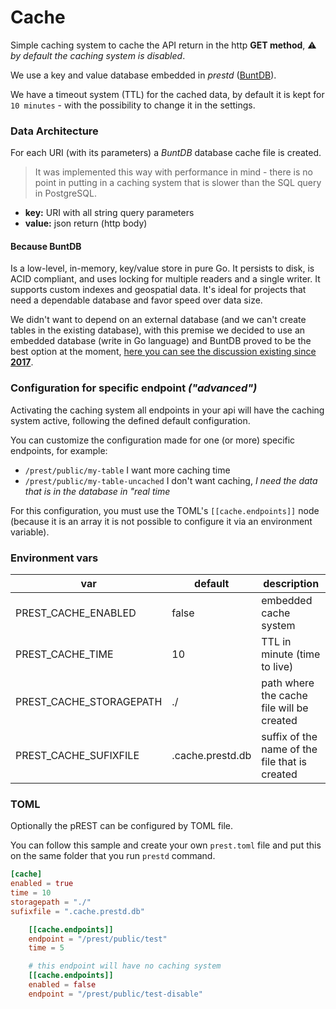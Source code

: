 # Cache

Simple caching system to cache the API return in the http **GET method**, ⚠ _by default the caching system is disabled_.

We use a key and value database embedded in _prestd_ ([BuntDB](https://github.com/tidwall/buntdb)).

We have a timeout system (TTL) for the cached data, by default it is kept for `10 minutes` - with the possibility to change it in the settings.

### Data Architecture

For each URI (with its parameters) a _BuntDB_ database cache file is created.

> It was implemented this way with performance in mind - there is no point in putting in a caching system that is slower than the SQL query in PostgreSQL.

* **key:** URI with all string query parameters
* **value:** json return (http body)

#### Because BuntDB

Is a low-level, in-memory, key/value store in pure Go. It persists to disk, is ACID compliant, and uses locking for multiple readers and a single writer. It supports custom indexes and geospatial data. It's ideal for projects that need a dependable database and favor speed over data size.

We didn't want to depend on an external database (and we can't create tables in the existing database), with this premise we decided to use an embedded database (write in Go language) and BuntDB proved to be the best option at the moment, [here you can see the discussion existing since **2017**](https://github.com/prest/prest/issues/112).

### Configuration for specific endpoint _("advanced")_

Activating the caching system all endpoints in your api will have the caching system active, following the defined default configuration.

You can customize the configuration made for one (or more) specific endpoints, for example:

* `/prest/public/my-table` I want more caching time
* `/prest/public/my-table-uncached` I don't want caching, _I need the data that is in the database in "real time_

For this configuration, you must use the TOML's `[[cache.endpoints]]` node (because it is an array it is not possible to configure it via an environment variable).

### Environment vars

| var                       | default          | description                                    |
| ------------------------- | ---------------- | ---------------------------------------------- |
| PREST\_CACHE\_ENABLED     | false            | embedded cache system                          |
| PREST\_CACHE\_TIME        | 10               | TTL in minute (time to live)                   |
| PREST\_CACHE\_STORAGEPATH | ./               | path where the cache file will be created      |
| PREST\_CACHE\_SUFIXFILE   | .cache.prestd.db | suffix of the name of the file that is created |

### TOML

Optionally the pREST can be configured by TOML file.

You can follow this sample and create your own `prest.toml` file and put this on the same folder that you run `prestd` command.

```toml
[cache]
enabled = true
time = 10
storagepath = "./"
sufixfile = ".cache.prestd.db"

    [[cache.endpoints]]
    endpoint = "/prest/public/test"
    time = 5

    # this endpoint will have no caching system
    [[cache.endpoints]]
    enabled = false
    endpoint = "/prest/public/test-disable"
```
